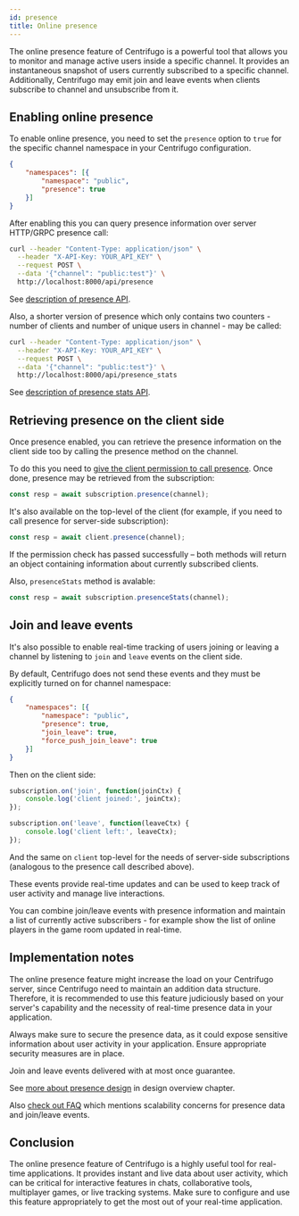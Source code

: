 ```yaml
---
id: presence
title: Online presence
---
```


The online presence feature of Centrifugo is a powerful tool that allows you to monitor and manage active users inside a specific channel. It provides an instantaneous snapshot of users currently subscribed to a specific channel. Additionally, Centrifugo may emit join and leave events when clients subscribe to channel and unsubscribe from it.  

## Enabling online presence

To enable online presence, you need to set the `presence` option to `true` for the specific channel namespace in your Centrifugo configuration.

```json
{
    "namespaces": [{
        "namespace": "public",
        "presence": true
    }]
}
```

After enabling this you can query presence information over server HTTP/GRPC presence call:

```bash
curl --header "Content-Type: application/json" \
  --header "X-API-Key: YOUR_API_KEY" \
  --request POST \
  --data '{"channel": "public:test"}' \
  http://localhost:8000/api/presence
```

See [description of presence API](./server_api.md#presence).

Also, a shorter version of presence which only contains two counters - number of clients and number of unique users in channel - may be called:

```bash
curl --header "Content-Type: application/json" \
  --header "X-API-Key: YOUR_API_KEY" \
  --request POST \
  --data '{"channel": "public:test"}' \
  http://localhost:8000/api/presence_stats
```

See [description of presence stats API](./server_api.md#presence_stats).

## Retrieving presence on the client side

Once presence enabled, you can retrieve the presence information on the client side too by calling the presence method on the channel.

To do this you need to [give the client permission to call presence](./channel_permissions.md#presence-permission-model). Once done, presence may be retrieved from the subscription: 

```javascript
const resp = await subscription.presence(channel);
```

It's also available on the top-level of the client (for example, if you need to call presence for server-side subscription):

```javascript
const resp = await client.presence(channel);
```

If the permission check has passed successfully – both methods will return an object containing information about currently subscribed clients.

Also, `presenceStats` method is avalable:

```javascript
const resp = await subscription.presenceStats(channel);
```

## Join and leave events

It's also possible to enable real-time tracking of users joining or leaving a channel by listening to `join` and `leave` events on the client side.

By default, Centrifugo does not send these events and they must be explicitly turned on for channel namespace:

```json
{
    "namespaces": [{
        "namespace": "public",
        "presence": true,
        "join_leave": true,
        "force_push_join_leave": true
    }]
}
```

Then on the client side:

```javascript
subscription.on('join', function(joinCtx) {
    console.log('client joined:', joinCtx);
});

subscription.on('leave', function(leaveCtx) {
    console.log('client left:', leaveCtx);
});
```

And the same on `client` top-level for the needs of server-side subscriptions (analogous to the presence call described above).

These events provide real-time updates and can be used to keep track of user activity and manage live interactions.

You can combine join/leave events with presence information and maintain a list of currently active subscribers - for example show the list of online players in the game room updated in real-time.

## Implementation notes

The online presence feature might increase the load on your Centrifugo server, since Centrifugo need to maintain an addition data structure. Therefore, it is recommended to use this feature judiciously based on your server's capability and the necessity of real-time presence data in your application.

Always make sure to secure the presence data, as it could expose sensitive information about user activity in your application. Ensure appropriate security measures are in place.

Join and leave events delivered with at most once guarantee.

See [more about presence design](../getting-started/design.md#online-presence-considerations) in design overview chapter.

Also [check out FAQ](../faq/index.md#how-scalable-is-the-online-presence-and-joinleave-features) which mentions scalability concerns for presence data and join/leave events.

## Conclusion

The online presence feature of Centrifugo is a highly useful tool for real-time applications. It provides instant and live data about user activity, which can be critical for interactive features in chats, collaborative tools, multiplayer games, or live tracking systems. Make sure to configure and use this feature appropriately to get the most out of your real-time application.
